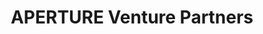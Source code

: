 ---
layout: firm_page
title: "APERTURE Venture Partners"
id: "aperturevp.com"
permalink: "/apertureventurepartnersaperturevp.com/"
website: "http://www.aperturevp.com"
offices: "New York (United States)"
investment_stages: "Series A, Series B, Series C"
portfolio_companies: "Biohaven Pharmaceuticals, Inspire Medical, Axonics, Tarsus Pharmaceuticals, Mako Surgical, V-Wave, Cameron Health, Conor Medsystems, Collegium Pharmaceutical, Aclaris Therapeutics"
portfolio_link: "http://www.aperturevp.com/portfolio"
investment_markets: "medical device, pharmaceutical, healthcare IT/services, diagnostic"
founded_year: "2002"
description: "Aperture Venture Partners is a healthcare-focused investment firm committed to working with exceptional entrepreneurs to build innovative companies in the medical device, pharmaceutical, healthcare IT/services and diagnostic sectors. Our partners have deep industry knowledge and a track record of success in helping outstanding companies realize their potential."
linkedin: "https://www.linkedin.com/company/aperture-venture-partners/about/"
twitter: ""
instagram: ""
team_page: "http://www.aperturevp.com/team"
investor_type: "Venture Capital"
crunchbase: "https://www.crunchbase.com/organization/aperture-venture-partners"
pitchbook: ""

# SEO Optimization
meta_title: "APERTURE Venture Partners - VC Firm - projectstartups.com"
meta_description: "APERTURE Venture Partners, Aperture Venture Partners is a healthcare-focused investment firm committed to working with exceptional entrepreneurs to build innovative companies in..."
meta_keywords: "APERTURE Venture Partners, medical device, pharmaceutical, healthcare IT/services, diagnostic, VC firm, venture capital, startup investor, projectstartups.com"
canonical_url: "https://vc.projectstartups.com/apertureventurepartnersaperturevp.com/"
---